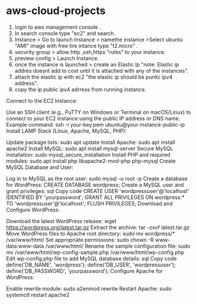 # aws-cloud-projects
1) login to aws management console .
2) In search console type "ec2" and search.
3) Instance >  Go to launch Instance > namethe instance >Select ubuntu "AMI" image with free tire intance type "t2.micro" .
4) security group > allow http ,ssh,https "rules"  to your instance.
5) preview config > Launch Instance.
6) once the instance is launched > create an Elastic Ip "note: Elastic ip addres doesnt add to cost until it is attached with any of the instances".
7) attach the elastic ip with ec2 "the elastic ip should be punlic ipv4 address".
8) copy the ip public ipv4 adrress from running instance.

Connect to the EC2 Instance:

Use an SSH client (e.g., PuTTY on Windows or Terminal on macOS/Linux) to connect to your EC2 instance using the public IP address or DNS name.
Example command: ssh -i your-key.pem ubuntu@your-instance-public-ip
Install LAMP Stack (Linux, Apache, MySQL, PHP):

Update package lists: sudo apt update
Install Apache: sudo apt install apache2
Install MySQL: sudo apt install mysql-server
Secure MySQL installation: sudo mysql_secure_installation
Install PHP and required modules: sudo apt install php libapache2-mod-php php-mysql
Create MySQL Database and User:

Log in to MySQL as the root user: sudo mysql -u root -p
Create a database for WordPress: CREATE DATABASE wordpress;
Create a MySQL user and grant privileges:
sql
Copy code
CREATE USER 'wordpressuser'@'localhost' IDENTIFIED BY 'yourpassword';
GRANT ALL PRIVILEGES ON wordpress.* TO 'wordpressuser'@'localhost';
FLUSH PRIVILEGES;
Download and Configure WordPress:

Download the latest WordPress release: wget https://wordpress.org/latest.tar.gz
Extract the archive: tar -zxvf latest.tar.gz
Move WordPress files to Apache root directory: sudo mv wordpress/* /var/www/html/
Set appropriate permissions: sudo chown -R www-data:www-data /var/www/html/
Rename the sample configuration file: sudo mv /var/www/html/wp-config-sample.php /var/www/html/wp-config.php
Edit wp-config.php file to add MySQL database details:
sql
Copy code
define('DB_NAME', 'wordpress');
define('DB_USER', 'wordpressuser');
define('DB_PASSWORD', 'yourpassword');
Configure Apache for WordPress:

Enable rewrite module: sudo a2enmod rewrite
Restart Apache: sudo systemctl restart apache2
